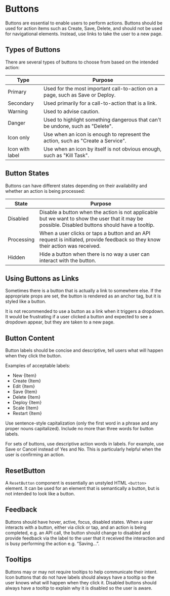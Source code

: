 # Buttons

Buttons are essential to enable users to perform actions. Buttons should be used for action items such as Create, Save, Delete, and should not be used for navigational elements. Instead, use links to take the user to a new page.

## Types of Buttons

There are several types of buttons to choose from based on the intended action:

| Type            | Purpose                                                                         |
| --------------- | ------------------------------------------------------------------------------- |
| Primary         | Used for the most important call-to-action on a page, such as Save or Deploy.   |
| Secondary       | Used primarily for a call-to-action that is a link.                             |
| Warning         | Used to advise caution.                                                         |
| Danger          | Used to highlight something dangerous that can't be undone, such as "Delete".   |
| Icon only       | Use when an icon is enough to represent the action, such as "Create a Service". |
| Icon with label | Use when an icon by itself is not obvious enough, such as "Kill Task".          |

## Button States

Buttons can have different states depending on their availability and whether an action is being processed:

| State      | Purpose                                                                                                                                          |
| ---------- | ------------------------------------------------------------------------------------------------------------------------------------------------ |
| Disabled   | Disable a button when the action is not applicable but we want to show the user that it may be possible. Disabled buttons should have a tooltip. |
| Processing | When a user clicks or taps a button and an API request is initiated, provide feedback so they know their action was received.                    |
| Hidden     | Hide a button when there is no way a user can interact with the button.                                                                          |

## Using Buttons as Links

Sometimes there is a button that is actually a link to somewhere else. If the appropriate props are set, the button is rendered as an anchor tag, but it is styled like a button.

It is not recommended to use a button as a link when it triggers a dropdown. It would be frustrating if a user clicked a button and expected to see a dropdown appear, but they are taken to a new page.

## Button Content

Button labels should be concise and descriptive, tell users what will happen when they click the button.

Examples of acceptable labels:

- New {Item}
- Create {Item}
- Edit {Item}
- Save {Item}
- Delete {Item}
- Deploy {Item}
- Scale {Item}
- Restart {Item}

Use sentence-style capitalization (only the first word in a phrase and any proper nouns capitalized). Include no more than three words for button labels.

For sets of buttons, use descriptive action words in labels. For example, use Save or Cancel instead of Yes and No. This is particularly helpful when the user is confirming an action.

## ResetButton

A `ResetButton` component is essentially an unstyled HTML `<button>` element. It can be used for an element that is semantically a button, but is not intended to look like a button.

## Feedback

Buttons should have hover, active, focus, disabled states. When a user interacts with a button, either via click or tap, and an action is being completed, e.g. an API call, the button should change to disabled and provide feedback via the label to the user that it received the interaction and is busy performing the action e.g. “Saving…”.

## Tooltips

Buttons may or may not require tooltips to help communicate their intent. Icon buttons that do not have labels should always have a tooltip so the user knows what will happen when they click it. Disabled buttons should always have a tooltip to explain why it is disabled so the user is aware.
